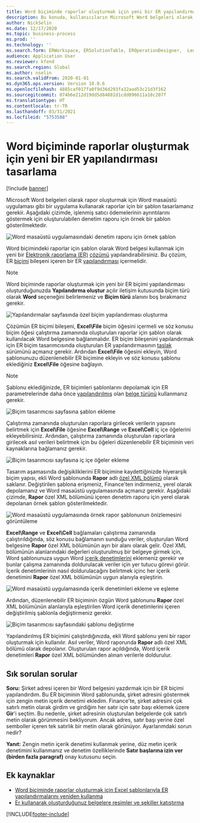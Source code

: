 ```yaml
---
title: Word biçiminde raporlar oluşturmak için yeni bir ER yapılandırması tasarlama
description: Bu konuda, kullanıcıların Microsoft Word belgeleri olarak rapor oluşturmak için yeni bir Elektronik raporlama (ER) biçimini nasıl yapılandırabileceği açıklanmaktadır.
author: NickSelin
ms.date: 12/17/2020
ms.topic: business-process
ms.prod: ''
ms.technology: ''
ms.search.form: ERWorkspace, ERSolutionTable, EROperationDesigner,  LedgerJournalTable, LedgerJournalTransVendPaym
audience: Application User
ms.reviewer: kfend
ms.search.region: Global
ms.author: nselin
ms.search.validFrom: 2020-01-01
ms.dyn365.ops.version: Version 10.0.6
ms.openlocfilehash: 4885caf017fa0f9d36d293fa32aad53c21d3f162
ms.sourcegitcommit: 074b6e212d19dd5d84881d1cdd096611a18c207f
ms.translationtype: HT
ms.contentlocale: tr-TR
ms.lasthandoff: 03/31/2021
ms.locfileid: "5753588"
---
```

# <a name="design-a-new-er-configuration-to-generate-reports-in-word-format"></a>Word biçiminde raporlar oluşturmak için yeni bir ER yapılandırması tasarlama

[!include [banner](../includes/banner.md)]

Microsoft Word belgeleri olarak rapor oluşturmak için Word masaüstü uygulaması gibi bir uygulama kullanarak raporlar için bir şablon tasarlamanız gerekir. Aşağıdaki çizimde, işlenmiş satıcı ödemelerinin ayrıntılarını göstermek için oluşturulabilen denetim raporu için örnek bir şablon gösterilmektedir.

![Word masaüstü uygulamasındaki denetim raporu için örnek şablon](./media/er-design-configuration-word-image1.png)

Word biçimindeki raporlar için şablon olarak Word belgesi kullanmak için yeni bir [Elektronik raporlama (ER)](general-electronic-reporting.md) [çözümü](er-quick-start1-new-solution.md) yapılandırabilirsiniz. Bu çözüm, ER [biçimi](general-electronic-reporting.md#FormatComponentOutbound) bileşeni içeren bir ER [yapılandırması](general-electronic-reporting.md#Configuration) içermelidir.

> [!NOTE]
> Word biçiminde raporlar oluşturmak için yeni bir ER biçimi yapılandırması oluşturduğunuzda **Yapılandırma oluştur** açılır iletişim kutusunda biçim türü olarak **Word** seçeneğini belirlemeniz ve **Biçim türü** alanını boş bırakmanız gerekir.

![Yapılandırmalar sayfasında özel biçim yapılandırması oluşturma](./media/er-design-configuration-word-image2.gif)

Çözümün ER biçimi bileşeni, **Excel\\File** biçim öğesini içermeli ve söz konusu biçim öğesi çalıştırma zamanında oluşturulan raporlar için şablon olarak kullanılacak Word belgesine bağlanmalıdır. ER biçim bileşenini yapılandırmak için ER biçim tasarımcısında oluşturulan ER yapılandırmasının [taslak](general-electronic-reporting.md#component-versioning) sürümünü açmanız gerekir. Ardından **Excel\\File** öğesini ekleyin, Word şablonunuzu düzenlenebilir ER biçimine ekleyin ve söz konusu şablonu eklediğiniz **Excel\\File** öğesine bağlayın.

> [!NOTE]
> Şablonu eklediğinizde, ER biçimleri şablonlarını depolamak için ER parametrelerinde daha önce [yapılandırılmış](electronic-reporting-er-configure-parameters.md#parameters-to-manage-documents) olan [belge türünü](https://docs.microsoft.com/dynamics365/fin-ops-core/fin-ops/organization-administration/configure-document-management#configure-document-types) kullanmanız gerekir.

![Biçim tasarımcısı sayfasına şablon ekleme](./media/er-design-configuration-word-image3.gif)

Çalıştırma zamanında oluşturulan raporlara girilecek verilerin yapısını belirtmek için **Excel\\File** öğesine **Excel\\Range** ve **Excel\\Cell** iç içe öğelerini ekleyebilirsiniz. Ardından, çalıştırma zamanında oluşturulan raporlara girilecek asıl verileri belirtmek için bu öğeleri düzenlenebilir ER biçiminin veri kaynaklarına bağlamanız gerekir.

![Biçim tasarımcısı sayfasına iç içe öğeler ekleme](./media/er-design-configuration-word-image4.gif)

Tasarım aşamasında değişikliklerini ER biçimine kaydettiğinizde hiyerarşik biçim yapısı, ekli Word şablonunda **Rapor** adlı [özel XML bölümü](https://docs.microsoft.com/visualstudio/vsto/custom-xml-parts-overview?view=vs-2019) olarak saklanır. Değiştirilen şablona erişmeniz, Finance'ten indirmeniz, yerel olarak depolamanız ve Word masaüstü uygulamasında açmanız gerekir. Aşağıdaki çizimde, **Rapor** özel XML bölümünü içeren denetim raporu için yerel olarak depolanan örnek şablon gösterilmektedir.

![Word masaüstü uygulamasında örnek rapor şablonunun önizlemesini görüntüleme](./media/er-design-configuration-word-image5.gif)

**Excel\\Range** ve **Excel\\Cell** bağlamaları çalıştırma zamanında çalıştırıldığında, söz konusu bağlamanın sunduğu veriler, oluşturulan Word belgesine **Rapor** özel XML bölümünün ayrı bir alanı olarak gelir. Özel XML bölümünün alanlarındaki değerleri oluşturulmuş bir belgeye girmek için, Word şablonunuza uygun Word [içerik denetimlerini](https://docs.microsoft.com/office/client-developer/word/content-controls-in-word) eklemeniz gerekir ve bunlar çalışma zamanında doldurulacak veriler için yer tutucu görevi görür. İçerik denetimlerinin nasıl doldurulacağını belirtmek içinc her içerik denetimini **Rapor** özel XML bölümünün uygun alanıyla eşleştirin.

![Word masaüstü uygulamasında içerik denetimleri ekleme ve eşleme](./media/er-design-configuration-word-image6.gif)

Ardından, düzenlenebilir ER biçiminin özgün Word şablonunu **Rapor** özel XML bölümünün alanlarıyla eşleştirilen Word içerik denetimlerini içeren değiştirilmiş şablonla değiştirmeniz gerekir.

![Biçim tasarımcısı sayfasındaki şablonu değiştirme](./media/er-design-configuration-word-image7.gif)

Yapılandırılmış ER biçimini çalıştırdığınızda, ekli Word şablonu yeni bir rapor oluşturmak için kullanılır. Asıl veriler, Word raporunda **Rapor** adlı özel XML bölümü olarak depolanır. Oluşturulan rapor açıldığında, Word içerik denetimleri **Rapor** özel XML bölümünden alınan verilerle doldurulur.

## <a name="frequently-asked-questions"></a>Sık sorulan sorular

**Soru:** Şirket adresi içeren bir Word belgesini yazdırmak için bir ER biçimi yapılandırdım. Bu ER biçiminin Word şablonunda, şirket adresini göstermek için zengin metin içerik denetimi ekledim. Finance'te, şirket adresini çok satırlı metin olarak girdim ve girdiğim her satır için satır başı eklemek üzere **Gir**'i seçtim. Bu nedenle, şirket adresinin oluşturulan belgelerde çok satırlı metin olarak görünmesini bekliyorum. Ancak adres, satır başı yerine özel semboller içeren tek satırlık bir metin olarak görünüyor. Ayarlarımdaki sorun nedir?

**Yanıt:** Zengin metin içerik denetimi kullanmak yerine, düz metin içerik denetimini kullanmanız ve denetim özelliklerinde **Satır başlarına izin ver (birden fazla paragraf)** onay kutusunu seçin.

## <a name="additional-resources"></a>Ek kaynaklar

- [Word biçiminde raporlar oluşturmak için Excel şablonlarıyla ER yapılandırmalarını yeniden kullanma](./tasks/er-design-configuration-word-2016-11.md)
- [Er kullanarak oluşturduğunuz belgelere resimler ve şekiller katıştırma](electronic-reporting-embed-images-shapes.md#embed-an-image-in-a-word-document)


[!INCLUDE[footer-include](../../../includes/footer-banner.md)]